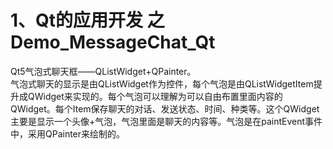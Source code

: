 # 1、Qt的应用开发 之 Demo_MessageChat_Qt
Qt5气泡式聊天框——QListWidget+QPainter。<BR/>
气泡式聊天的显示是由QListWidget作为控件，每个气泡是由QListWidgetItem提升成QWidget来实现的。每个气泡可以理解为可以自由布置里面内容的QWidget。每个Item保存聊天的对话、发送状态、时间、种类等。这个QWidget主要是显示一个头像+气泡，气泡里面是聊天的内容等。气泡是在paintEvent事件中，采用QPainter来绘制的。 